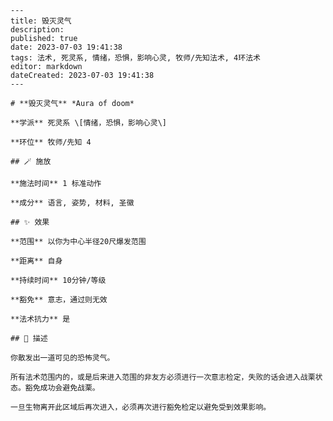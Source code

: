 
    ---
    title: 毁灭灵气
    description: 
    published: true
    date: 2023-07-03 19:41:38
    tags: 法术, 死灵系, 情绪，恐惧，影响心灵, 牧师/先知法术, 4环法术
    editor: markdown
    dateCreated: 2023-07-03 19:41:38
    ---

    # **毁灭灵气** *Aura of doom*

    **学派** 死灵系 \[情绪，恐惧，影响心灵\] 

    **环位** 牧师/先知 4

    ## 🪄 施放

    **施法时间** 1 标准动作

    **成分** 语言, 姿势, 材料, 圣徽

    ## ✨ 效果  

    **范围** 以你为中心半径20尺爆发范围

    **距离** 自身  

    **持续时间** 10分钟/等级 

    **豁免** 意志，通过则无效

    **法术抗力** 是

    ## 📖 描述

    你散发出一道可见的恐怖灵气。

    所有法术范围内的，或是后来进入范围的非友方必须进行一次意志检定，失败的话会进入战栗状态。豁免成功会避免战栗。

    一旦生物离开此区域后再次进入，必须再次进行豁免检定以避免受到效果影响。
    